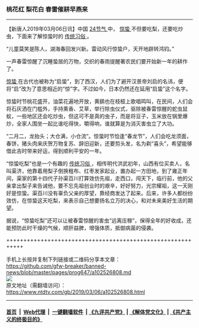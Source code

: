 ### 桃花红 梨花白 春雷催耕早燕来
------------------------

<div class="post_content" itemprop="articleBody">
 <p>
  【新唐人2019年03月06日讯】中国
  <a href="https://www.ntdtv.com/gb/24节气.htm">
   24节气
  </a>
  中，
  <a href="https://www.ntdtv.com/gb/惊蛰.htm">
   惊蛰
  </a>
  不但要吃梨，还要吃炒虫，下面来了解惊蛰时的
  <a href="https://www.ntdtv.com/gb/传统习俗.htm">
   传统习俗
  </a>
  。
 </p>
 <p>
  “儿童莫笑是陈人，湖海春回发兴新。雷动风行惊蛰户，天开地辟转鸿钧。”
 </p>
 <p>
  一声春雷惊醒了沉睡蛰居的万物，交织的春雨提醒著农民们要开始新一年的耕作了。
 </p>
 <p>
  <a href="https://www.ntdtv.com/gb/惊蛰.htm">
   惊蛰
  </a>
  在古代也被称为“启蛰”，到了西汉，人们为了避开汉景帝刘启的名讳，便将“启”改为了意思相近的“惊”字。不过如今，日本仍然还在延用“启蛰”这个名字。
 </p>
 <p>
  惊蛰时节桃花盛开，油菜花遍地开放，黄鹂也在枝桠上歌唱鸣叫，在民间，人们会将石灰洒在门槛外，手持熏香、艾草，举行除虫仪式，驱除被春雷惊醒的蛇虫鼠蚁，一些地区还会吃炒虫，但这可不是真的虫子，而是将豆子，玉米放在锅里爆炒，全家人围坐一起比谁吃得快，嚼得响，谁就算是为消灭害虫立了大功。
 </p>
 <p>
  “二月二，龙抬头；大仓满，小仓流”。惊蛰时节恰逢“春龙节”，人们会吃龙须面，春饼，猪头肉来庆贺万物复苏、辞旧迎新，还要剪头发，名为剃“喜头”，希望能够借此吉时带来好运，得到顺利平安的一年。
 </p>
 <p>
  “惊蛰吃梨”也是一个有趣的
  <a href="https://www.ntdtv.com/gb/传统习俗.htm">
   传统习俗
  </a>
  ，相传明代洪武初年，山西有位买卖人，名叫渠济，他靠着用梨子倒换粗布、红枣发家起业，置办起一方田地，到了雍正年间，渠家的第十四代子孙渠百川打算效仿先祖，走西口，闯天下，临行前，他的父亲拿出梨子来告诫他，要不忘先祖创业时的艰辛，好好努力，光宗耀祖，这一天刚好是惊蛰。渠百川没有辜负父亲的厚望，靠经商发达了起来。后来，许多人都纷纷效仿，在惊蛰这天吃梨，来表示自己想要扬名立万的决心，和对未来美好生活的期望。
 </p>
 <p>
  据说，“惊蛰吃梨”还可以让被春雷惊醒的害虫“远离庄稼”，保得全年的好收成，还能预防此时干燥的气候，顺肝益脾，增强体质，抵御病菌的侵袭。
 </p>
 <div class="single_ad">
 </div>
</div>

+++++++++++++++++++++++++++++++++++++++++++++++++++++++++++<br/><br/>
手机上长按并复制下列链接或二维码分享本文章：<br/>
https://github.com/gfw-breaker/banned-news/blob/master/pages/prog647/a102526808.md <br/>
<a href='https://github.com/gfw-breaker/banned-news/blob/master/pages/prog647/a102526808.md'><img src='https://github.com/gfw-breaker/banned-news/blob/master/pages/prog647/a102526808.md.png'/></a> <br/>
原文地址（需翻墙访问）：https://www.ntdtv.com/gb/2019/03/06/a102526808.html


------------------------
#### [首页](https://github.com/gfw-breaker/banned-news/blob/master/README.md) &nbsp;|&nbsp; [Web代理](https://github.com/labour-camp/helloworld) &nbsp;|&nbsp; [一键翻墙软件](https://github.com/gfw-breaker/nogfw/blob/master/README.md) &nbsp;| [《九评共产党》](https://github.com/gfw-breaker/9ping.md/blob/master/README.md#九评之一评共产党是什么) | [《解体党文化》](https://github.com/gfw-breaker/jtdwh.md/blob/master/README.md) | [《共产主义的终极目的》](https://github.com/gfw-breaker/gczydzjmd.md/blob/master/README.md)

